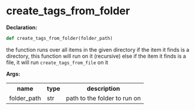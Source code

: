 <h1>create_tags_from_folder</h1>

<span><b>Declaration:</b></span>

```py
def create_tags_from_folder(folder_path)
```



<p>the function runs over all items in the given directory
if the item it finds is a directory, this function will run on it (recursive)
else if the item it finds is a file, it will run <code>create_tags_from_file</code> on it</p>

<span><b>Args:</b></span><table><tbody><tr><th>name</th><th>type</th><th>description</th></tr><tr><td>folder_path</td><td>str</td><td>path to the folder to run on</td></tr></tbody></table>

